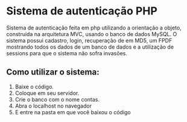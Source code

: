 # Sistema de autenticação PHP
Sistema de autenticação feita em php utilizando a orientação a objeto, construida na arquitetura MVC, usando o banco de dados MySQL. 
O sistema possui cadastro, login, recuperação de em MD5, um FPDF mostrando todos os dados de um banco de dados e a utilização de sessions para que o sistema não sofra invasões.

## Como utilizar o sistema:

<ol>
    <li>Baixe o código.</li>
    <li>Coloque em seu servidor.</li>
    <li>Crie o banco com o nome contas.</li>
    <li>Abra o localhost no navegador</li>
    <li>E entre na pasta em que você baixou o código</li>
</ol>
